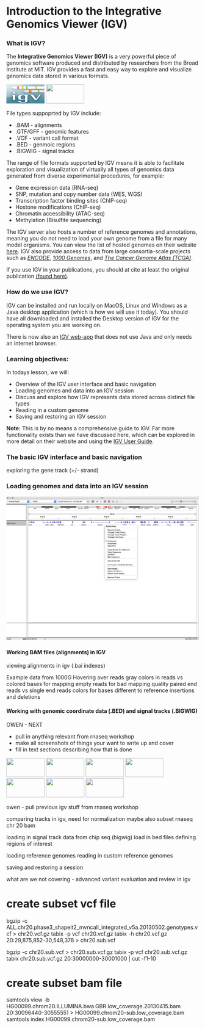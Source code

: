 
# Introduction to the Integrative Genomics Viewer (IGV) 

### What is IGV?

The **Integrative Genomics Viewer (IGV)** is a very powerful piece of genomics software produced and distributed by researchers from the Broad Institute at MIT. IGV provides a fast and easy way to explore and visualize genomics data stored in various formats. 

<img src="../figures/igv.png" height="50" width="100"/>

<img src="../figures/igv_example.png" height="50" width="100"/>

File types suppoprted by IGV include:  
* .BAM - alignments  
* .GTF/GFF - genomic features  
* .VCF - variant call format  
* .BED - genmoic regions   
* .BIGWIG - signal tracks  

The range of file formats supported by IGV means it is able to facilitate exploration and visualization of virtually all types of genomics data generated from diverse experimental procedures, for example: 
* Gene expression data (RNA-seq)  
* SNP, mutation and copy number data (WES, WGS)  
* Transcription factor binding sites (ChIP-seq)  
* Hostone modifications (ChIP-seq)  
* Chromatin accessibility (ATAC-seq)  
* Methylation (Bisulfite sequencing)  

The IGV server also hosts a number of reference genomes and annotations, meaning you do not need to load your own genome from a file for many model organisms. You can view the list of hosted genomes on their website [here](http://software.broadinstitute.org/software/igv/Genomes). IGV also provide access to data from large consortia-scale projects such as [*ENCODE*](https://www.encodeproject.org/), [*1000 Genomes*](https://www.internationalgenome.org/home), and [*The Cancer Genome Atlas (TCGA)*](https://www.cancer.gov/about-nci/organization/ccg/research/structural-genomics/tcga). 

If you use IGV in your publications, you should at cite at least the original publication [(found here)](https://www.nature.com/articles/nbt.1754). 

### How do we use IGV?

IGV can be installed and run locally on MacOS, Linux and Windows as a Java desktop application (which is how we will use it today). You should have all downloaded and installed the Desktop version of IGV for the operating system you are working on. 

There is now also an [IGV web-app](https://igv.org/app/) that does not use Java and only needs an internet browser. 

### Learning objectives: 

In todays lesson, we will:  
* Overview of the IGV user interface and basic navigation
* Loading genomes and data into an IGV session
* Discuss and explore how IGV represents data stored across distinct file types 
* Reading in a custom genome
* Saving and restoring an IGV session 

**Note:** This is by no means a comprehensive guide to IGV. Far more functionality exists than we have discussed here, which can be explored in more detail on their website and using the [IGV User Guide](https://software.broadinstitute.org/software/igv/UserGuide). 

### The basic IGV interface and basic navigation

exploring the gene track (+/- strand)


### Loading genomes and data into an IGV session


![](../figures/igv-ex.png)



#### Working BAM files (alignments) in IGV


viewing alignments in igv (.bai indexes)

Example data from 1000G 
Hovering over reads 
gray colors in reads vs colored bases for mapping 
empty reads for bad mapping quality 
paired end reads vs single end reads 
colors for bases different to reference 
insertions and deletions 


#### Working with genomic coordinate data (.BED) and signal tracks (.BIGWIG)




OWEN - NEXT
- pull in anything relevant from rnaseq workshop 
- make all screenshots of things your want to write up and cover 
- fill in text sections describing how that is done 



<img src="../figures/igv_example.png" height="50" width="100"/>






<img src="../figures/igv_example.png" height="50" width="100"/>
<img src="../figures/igv_example.png" height="50" width="100"/>
<img src="../figures/igv_example.png" height="50" width="100"/>
<img src="../figures/igv_example.png" height="50" width="100"/>
<img src="../figures/igv_example.png" height="50" width="100"/>
<img src="../figures/igv_example.png" height="50" width="100"/>







owen -  pull previous igv stuff from rnaseq workshop









comparing tracks in igv, need for normalization 
maybe also subset rnaseq chr 20 bam 


loading in signal track data from chip seq (bigwig)
load in bed files 
defining regions of interest 


loading reference genomes
reading in custom reference genomes 

saving and restoring a session 




what are we not covering - advanced variant evaluation and review in igv 




# create subset vcf file 
bgzip -c ALL.chr20.phase3_shapeit2_mvncall_integrated_v5a.20130502.genotypes.vcf > chr20.vcf.gz
tabix -p vcf chr20.vcf.gz
tabix -h chr20.vcf.gz 20:29,875,852-30,548,378 > chr20.sub.vcf

bgzip -c chr20.sub.vcf > chr20.sub.vcf.gz
tabix -p vcf chr20.sub.vcf.gz
tabix chr20.sub.vcf.gz 20:30000000-30001000 | cut -f1-10

# create subset bam file 
samtools view -b HG00099.chrom20.ILLUMINA.bwa.GBR.low_coverage.20130415.bam 20:30096440-30555551 > HG00099.chrom20-sub.low_coverage.bam
samtools index HG00099.chrom20-sub.low_coverage.bam



